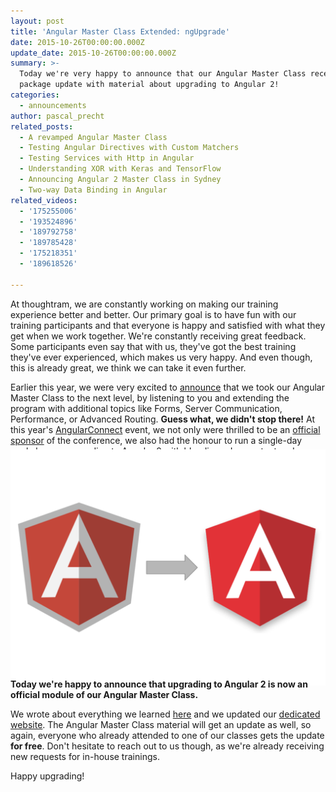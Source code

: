 ```yaml
---
layout: post
title: 'Angular Master Class Extended: ngUpgrade'
date: 2015-10-26T00:00:00.000Z
update_date: 2015-10-26T00:00:00.000Z
summary: >-
  Today we're very happy to announce that our Angular Master Class received a
  package update with material about upgrading to Angular 2!
categories:
  - announcements
author: pascal_precht
related_posts:
  - A revamped Angular Master Class
  - Testing Angular Directives with Custom Matchers
  - Testing Services with Http in Angular
  - Understanding XOR with Keras and TensorFlow
  - Announcing Angular 2 Master Class in Sydney
  - Two-way Data Binding in Angular
related_videos:
  - '175255006'
  - '193524896'
  - '189792758'
  - '189785428'
  - '175218351'
  - '189618526'

---
```


At thoughtram, we are constantly working on making our training experience better and better. Our primary goal is to have fun with our training participants and that everyone is happy and satisfied with what they get when we work together. We're constantly receiving great feedback. Some participants even say that with us, they've got the best training they've ever experienced, which makes us very happy. And even though, this is already great, we think we can take it even further.

Earlier this year, we were very excited to [announce](http://blog.thoughtram.io/angular/2015/06/25/taking-angular-master-class-to-the-next-level.html) that we took our Angular Master Class to the next level, by listening to you and extending the program with additional topics like Forms, Server Communication, Performance, or Advanced Routing. **Guess what, we didn't stop there!** At this year's [AngularConnect](http://angularconnect.com) event, we not only were thrilled to be an [official sponsor](http://blog.thoughtram.io/announcements/2015/05/11/sponsoring-angularconnect.html) of the conference, we also had the honour to run a single-day workshop on upgrading to Angular 2 with bleeding edge content and material. 

<img style="margin-bottom: -2em; margin-top: -3em;" src="/assets/a1-a2-2.svg">

**Today we're happy to announce that upgrading to Angular 2 is now an official module of our Angular Master Class.**

We wrote about everything we learned [here](http://blog.thoughtram.io/angular/2015/10/24/upgrading-apps-to-angular-2-using-ngupgrade.html) and we updated our [dedicated website](http://thoughtram.io/angular-master-class.html). The Angular Master Class material will get an update as well, so again, everyone who already attended to one of our classes gets the update **for free**. Don't hesitate to reach out to us though, as we're already receiving new requests for in-house trainings.

Happy upgrading!

